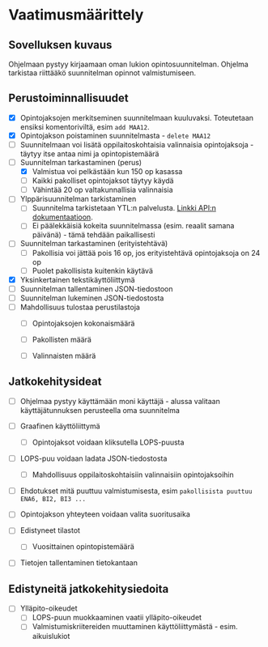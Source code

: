 # Vaatimusmäärittely

## Sovelluksen kuvaus

Ohjelmaan pystyy kirjaamaan oman lukion opintosuunnitelman. Ohjelma tarkistaa riittääkö suunnitelman opinnot valmistumiseen. 

## Perustoiminnallisuudet

- [x] Opintojaksojen merkitseminen suunnitelmaan kuuluvaksi. Toteutetaan ensiksi komentoriviltä, esim `add MAA12`.
- [x] Opintojakson poistaminen suunnitelmasta - `delete MAA12`
- [ ] Suunnitelmaan voi lisätä oppilaitoskohtaisia valinnaisia opintojaksoja - täytyy itse antaa nimi ja opintopistemäärä
- [ ] Suunnitelman tarkastaminen (perus)
    - [x] Valmistua voi pelkästään kun 150 op kasassa
    - [ ] Kaikki pakolliset opintojaksot täytyy käydä
    - [ ] Vähintää 20 op valtakunnallisia valinnaisia
- [ ] Ylppärisuunnitelman tarkistaminen
    - [ ] Suunnitelma tarkistetaan YTL:n palvelusta. [Linkki API:n dokumentaatioon](https://ilmo.ylioppilastutkinto.fi/v1/api-docs/).
    - [ ] Ei päälekkäisiä kokeita suunnitelmassa (esim. reaalit samana päivänä) - tämä tehdään paikallisesti
- [ ] Suunnitelman tarkastaminen (erityistehtävä)
    - [ ] Pakollisia voi jättää pois 16 op, jos erityistehtävä opintojaksoja on 24 op
    - [ ] Puolet pakollisista kuitenkin käytävä
- [x] Yksinkertainen tekstikäyttöliittymä
- [ ] Suunnitelman tallentaminen JSON-tiedostoon
- [ ] Suunnitelman lukeminen JSON-tiedostosta
- [ ] Mahdollisuus tulostaa perustilastoja
    - [ ] Opintojaksojen kokonaismäärä
    - [ ] Pakollisten määrä
    - [ ] Valinnaisten määrä


## Jatkokehitysideat

- [ ] Ohjelmaa pystyy käyttämään moni käyttäjä - alussa valitaan käyttäjätunnuksen perusteella oma suunnitelma
- [ ] Graafinen käyttöliittymä
    - [ ] Opintojaksot voidaan kliksutella LOPS-puusta
- [ ] LOPS-puu voidaan ladata JSON-tiedostosta
    - [ ] Mahdollisuus oppilaitoskohtaisiin valinnaisiin opintojaksoihin
- [ ] Ehdotukset mitä puuttuu valmistumisesta, esim `pakollisista puuttuu ENA6, BI2, BI3 ...`
- [ ] Opintojakson yhteyteen voidaan valita suoritusaika
- [ ] Edistyneet tilastot
    - [ ] Vuosittainen opintopistemäärä
- [ ] Tietojen tallentaminen tietokantaan


## Edistyneitä jatkokehitysiedoita

- [ ] Ylläpito-oikeudet
    - [ ] LOPS-puun muokkaaminen vaatii ylläpito-oikeudet
    - [ ] Valmistumiskriitereiden muuttaminen käyttöliittymästä - esim. aikuislukiot
